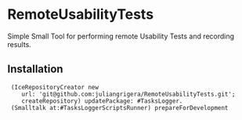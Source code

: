# RemoteUsabilityTests
Simple Small Tool for performing remote Usability Tests and recording results.

## Installation
```smalltalk
 (IceRepositoryCreator new
  	url: 'git@github.com:juliangrigera/RemoteUsabilityTests.git';
  	createRepository) updatePackage: #TasksLogger.
 (Smalltalk at:#TasksLoggerScriptsRunner) prepareForDevelopment
```
